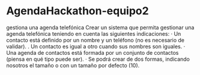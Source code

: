 # AgendaHackathon-equipo2
gestiona una agenda telefónica
Crear un sistema que permita gestionar una agenda telefónica
teniendo en cuenta las siguientes indicaciones:
· Un contacto está definido por un nombre y un teléfono (no es
necesario de validar).
. Un contacto es igual a otro cuando sus nombres son iguales.
· Una agenda de contactos está formada por un conjunto de
contactos (piensa en qué tipo puede ser).
· Se podrá crear de dos formas, indicando nosotros el tamaño o con
un tamaño por defecto (10).
